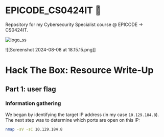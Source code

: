 # EPICODE_CS0424IT 🚀

Repository for my Cybersecurity Specialist course @ EPICODE -> CS0424IT.

![logo_ss](https://github.com/simone0509/CS0424IT/assets/92377343/1077c4c7-38a6-4be2-aee9-57ebde19fa4c)

![[Screenshot 2024-08-08 at 18.15.15.png]]

# Hack The Box: Resource Write-Up
## Part 1: user flag
### Information gathering
We began by identifying the target IP address (in my case `10.129.184.8`).
The next step was to determine which ports are open on this IP:

```bash
nmap -sV -sC 10.129.184.8

